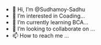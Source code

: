- 👋 Hi, I’m @Sudhamoy-Sadhu
- 👀 I’m interested in Coading...
- 🌱 I’m currently learning BCA...
- 💞️ I’m looking to collaborate on ...
- 📫 How to reach me ...

<!---
Sudhamoy-Sadhu/Sudhamoy-Sadhu is a ✨ special ✨ repository because its `README.md` (this file) appears on your GitHub profile.
You can click the Preview link to take a look at your changes.
--->

